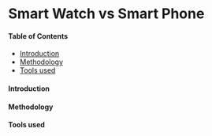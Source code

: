 # Smart Watch vs Smart Phone

#### Table of Contents
- [Introduction](introduction)
- [Methodology](#methodology)
- [Tools used](#tools-used)
  
#### Introduction
#### Methodology
#### Tools used

